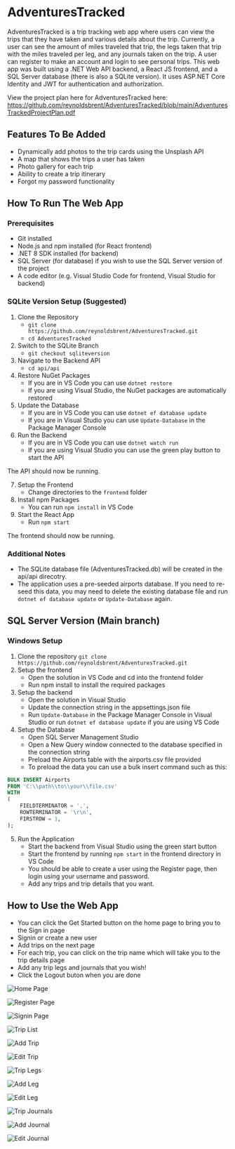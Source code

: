 # AdventuresTracked
AdventuresTracked is a trip tracking web app where users can view the trips that they have taken and various details about the trip. Currently, a user can see the amount of miles traveled that trip, the legs taken that trip with the miles traveled per leg, and any journals taken on the trip. A user can register to make an account and login to see personal trips. This web app was built using a .NET Web API backend, a React JS frontend, and a SQL Server database (there is also a SQLite version). It uses ASP.NET Core Identity and JWT for authentication and authorization.

View the project plan here for AdventuresTracked here: https://github.com/reynoldsbrent/AdventuresTracked/blob/main/AdventuresTrackedProjectPlan.pdf

## Features To Be Added
- Dynamically add photos to the trip cards using the Unsplash API
- A map that shows the trips a user has taken
- Photo gallery for each trip
- Ability to create a trip itinerary
- Forgot my password functionality
## How To Run The Web App
### Prerequisites
- Git installed
- Node.js and npm installed (for React frontend)
- .NET 8 SDK installed (for backend)
- SQL Server (for database) if you wish to use the SQL Server version of the project
- A code editor (e.g. Visual Studio Code for frontend, Visual Studio for backend)
### SQLite Version Setup (Suggested)
1. Clone the Repository
    - `git clone https://github.com/reynoldsbrent/AdventuresTracked.git`
    - `cd AdventuresTracked`
2. Switch to the SQLite Branch
    - `git checkout sqliteversion`
3. Navigate to the Backend API
    - `cd api/api`
4. Restore NuGet Packages
    - If you are in VS Code you can use `dotnet restore`
    - If you are using Visual Studio, the NuGet packages are automatically restored
5. Update the Database
    - If you are in VS Code you can use `dotnet ef database update`
    - If you are in Visual Studio you can use `Update-Database` in the Package Manager Console
6. Run the Backend
    - If you are in VS Code you can use `dotnet watch run`
    - If you are using Visual Studio you can use the green play button to start the API

The API should now be running.

7. Setup the Frontend
    - Change directories to the `frontend` folder
8. Install npm Packages
    - You can run `npm install` in VS Code
9. Start the React App
    - Run `npm start`

The frontend should now be running.

### Additional Notes
- The SQLite database file (AdventuresTracked.db) will be created in the api/api direcotry.
- The application uses a pre-seeded airports database. If you need to re-seed this data, you may need to delete the existing database file and run `dotnet ef database update` or `Update-Database` again.


## SQL Server Version (Main branch)
### Windows Setup
1. Clone the repository `git clone https://github.com/reynoldsbrent/AdventuresTracked.git`
2. Setup the frontend
    - Open the solution in VS Code and cd into the frontend folder
    - Run npm install to install the required packages
3. Setup the backend
    - Open the solution in Visual Studio
    - Update the connection string in the appsettings.json file
    - Run `Update-Database` in the Package Manager Console in Visual Studio or run `dotnet ef database update` if you are using VS Code
4. Setup the Database
    - Open SQL Server Management Studio
    - Open a New Query window connected to the database specified in the connection string
    - Preload the Airports table with the airports.csv file provided
    - To preload the data you can use a bulk insert command such as this:
```sql
BULK INSERT Airports
FROM 'C:\\path\\to\\your\\file.csv'
WITH
(
    FIELDTERMINATOR = ',',  
    ROWTERMINATOR = '\r\n',
    FIRSTROW = 1,
);
```
5. Run the Application
    - Start the backend from Visual Studio using the green start button
    - Start the frontend by running `npm start` in the frontend directory in VS Code
    - You should be able to create a user using the Register page, then login using your username and password.
    - Add any trips and trip details that you want.
## How to Use the Web App
- You can click the Get Started button on the home page to bring you to the Sign in page
- Signin or create a new user
- Add trips on the next page
- For each trip, you can click on the trip name which will take you to the trip details page
- Add any trip legs and journals that you wish!
- Click the Logout buton when you are done

![Home Page](https://github.com/reynoldsbrent/AdventuresTracked/blob/main/Photos/HomePage.png?raw=true)

![Register Page](https://github.com/reynoldsbrent/AdventuresTracked/blob/main/Photos/RegisterPage.png?raw=true)

![Signin Page](https://github.com/reynoldsbrent/AdventuresTracked/blob/main/Photos/SigninPage.png?raw=true)


![Trip List](https://github.com/reynoldsbrent/AdventuresTracked/blob/main/Photos/YourTrips.png?raw=true)

![Add Trip](https://github.com/reynoldsbrent/AdventuresTracked/blob/main/Photos/AddNewTrip.png?raw=true)

![Edit Trip](https://github.com/reynoldsbrent/AdventuresTracked/blob/main/Photos/EditTrip.png?raw=true)

![Trip Legs](https://github.com/reynoldsbrent/AdventuresTracked/blob/main/Photos/TripLegs.png?raw=true)

![Add Leg](https://github.com/reynoldsbrent/AdventuresTracked/blob/main/Photos/AddLeg.png?raw=true)

![Edit Leg](https://github.com/reynoldsbrent/AdventuresTracked/blob/main/Photos/EditLeg.png?raw=true)

![Trip Journals](https://github.com/reynoldsbrent/AdventuresTracked/blob/main/Photos/TripJournals.png?raw=true)

![Add Journal](https://github.com/reynoldsbrent/AdventuresTracked/blob/main/Photos/AddJournal.png?raw=true)

![Edit Journal](https://github.com/reynoldsbrent/AdventuresTracked/blob/main/Photos/EditJournal.png?raw=true)